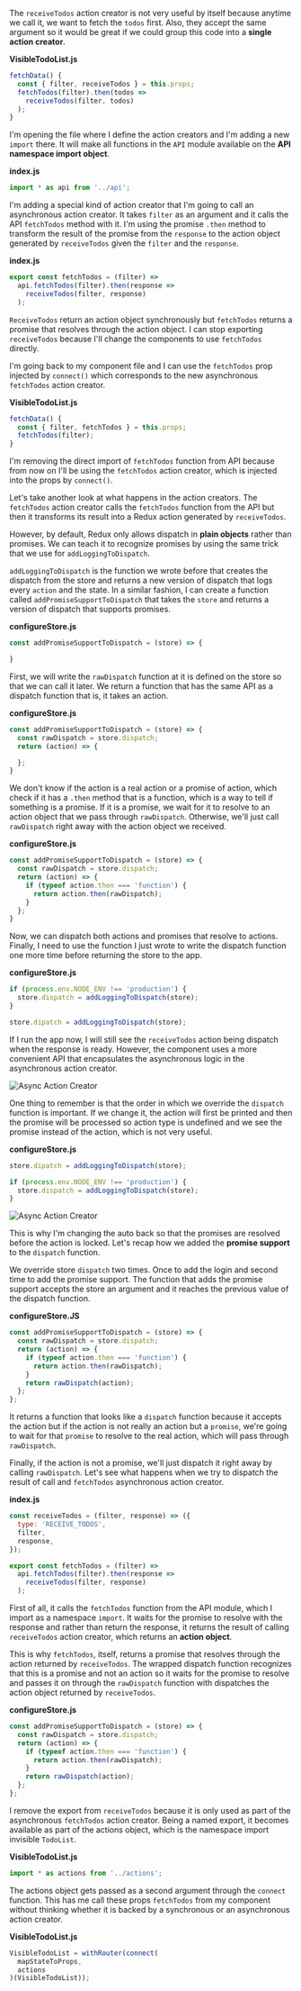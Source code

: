 The `receiveTodos` action creator is not very useful by itself because anytime we call it, we want to fetch the `todos` first. Also, they accept the same argument so it would be great if we could group this code into a **single action creator**.


**VisibleTodoList.js**
```javascript
fetchData() {
  const { filter, receiveTodos } = this.props;
  fetchTodos(filter).then(todos =>
    receiveTodos(filter, todos)
  );
}
```
I'm opening the file where I define the action creators and I'm adding a new `import` there. It will make all functions in the `API` module available on the **API namespace import object**.


**index.js**
```javascript
import * as api from '../api';
```
I'm adding a special kind of action creator that I'm going to call an asynchronous action creator. It takes `filter` as an argument and it calls the API `fetchTodos` method with it. I'm using the promise `.then` method to transform the result of the promise from the `response` to the action object generated by `receiveTodos` given the `filter` and the `response`.


**index.js**
```javascript
export const fetchTodos = (filter) =>
  api.fetchTodos(filter).then(response =>
    receiveTodos(filter, response)
  );
```
`ReceiveTodos` return an action object synchronously but `fetchTodos` returns a promise that resolves through the action object. I can stop exporting `receiveTodos` because I'll change the components to use `fetchTodos` directly.

I'm going back to my component file and I can use the `fetchTodos` prop injected by `connect()` which corresponds to the new asynchronous `fetchTodos` action creator. 


**VisibleTodoList.js**
```javascript
fetchData() {
  const { filter, fetchTodos } = this.props;
  fetchTodos(filter);
}
```
I'm removing the direct import of `fetchTodos` function from API because from now on I'll be using the `fetchTodos` action creator, which is injected into the props by `connect()`.

Let's take another look at what happens in the action creators. The `fetchTodos` action creator calls the `fetchTodos` function from the API but then it transforms its result into a Redux action generated by `receiveTodos`.

However, by default, Redux only allows dispatch in **plain objects** rather than promises. We can teach it to recognize promises by using the same trick that we use for `addLoggingToDispatch`.

`addLoggingToDispatch` is the function we wrote before that creates the dispatch from the store and returns a new version of dispatch that logs every `action` and the state. In a similar fashion, I can create a function called `addPromiseSupportToDispatch` that takes the `store` and returns a version of dispatch that supports promises.


**configureStore.js**
```javascript
const addPromiseSupportToDispatch = (store) => {

}
```
First, we will write the `rawDispatch` function at it is defined on the store so that we can call it later. We return a function that has the same API as a dispatch function that is, it takes an action.


**configureStore.js**
```javascript
const addPromiseSupportToDispatch = (store) => {
  const rawDispatch = store.dispatch;
  return (action) => {

  };
}
```
We don't know if the action is a real action or a promise of action, which check if it has a `.then` method that is a function, which is a way to tell if something is a promise. If it is a promise, we wait for it to resolve to an action object that we pass through `rawDispatch`. Otherwise, we'll just call `rawDispatch` right away with the action object we received. 


**configureStore.js**
```javascript
const addPromiseSupportToDispatch = (store) => {
  const rawDispatch = store.dispatch;
  return (action) => {
    if (typeof action.then === 'function') {
      return action.then(rawDispatch);
    }
  };
}
```
Now, we can dispatch both actions and promises that resolve to actions. Finally, I need to use the function I just wrote to write the dispatch function one more time before returning the store to the app.


**configureStore.js**
```javascript
if (process.env.NODE_ENV !== 'production') {
  store.dispatch = addLoggingToDispatch(store);
}

store.dipatch = addLoggingToDispatch(store);
```
If I run the app now, I will still see the `receiveTodos` action being dispatch when the response is ready. However, the component uses a more convenient API that encapsulates the asynchronous logic in the asynchronous action creator.

![Async Action Creator](https://res.cloudinary.com/dg3gyk0gu/image/upload/v1553542112/transcript-images/javascript-redux-wrapping-dispatch-to-recognize-promises-async-action-creator.jpg)

One thing to remember is that the order in which we override the `dispatch` function is important. If we change it, the action will first be printed and then the promise will be processed so action type is undefined and we see the promise instead of the action, which is not very useful.


**configureStore.js** 
```javascript
store.dipatch = addLoggingToDispatch(store);

if (process.env.NODE_ENV !== 'production') {
  store.dispatch = addLoggingToDispatch(store);
}
```

![Async Action Creator](https://res.cloudinary.com/dg3gyk0gu/image/upload/v1553542111/transcript-images/javascript-redux-wrapping-dispatch-to-recognize-promises-action-type-undefined.jpg)

This is why I'm changing the auto back so that the promises are resolved before the action is locked. Let's recap how we added the **promise support** to the `dispatch` function.

We override store `dispatch` two times. Once to add the login and second time to add the promise support. The function that adds the promise support accepts the store an argument and it reaches the previous value of the dispatch function.

**configureStore.JS**
```javascript
const addPromiseSupportToDispatch = (store) => {
  const rawDispatch = store.dispatch;
  return (action) => {
    if (typeof action.then === 'function') {
      return action.then(rawDispatch);
    }
    return rawDispatch(action);
  };
};
```
It returns a function that looks like a `dispatch` function because it accepts the action but if the action is not really an action but a `promise`, we're going to wait for that `promise` to resolve to the real action, which will pass through `rawDispatch`.

Finally, if the action is not a promise, we'll just dispatch it right away by calling `rawDispatch`. Let's see what happens when we try to dispatch the result of call and `fetchTodos` asynchronous action creator.

**index.js**
```javascript
const receiveTodos = (filter, response) => ({
  type: 'RECEIVE_TODOS',
  filter,
  response,
});

export const fetchTodos = (filter) =>
  api.fetchTodos(filter).then(response =>
    receiveTodos(filter, response)
  );
```
First of all, it calls the `fetchTodos` function from the API module, which I import as a namespace `import`. It waits for the promise to resolve with the response and rather than return the response, it returns the result of calling `receiveTodos` action creator, which returns an **action object**.

This is why `fetchTodos`, itself, returns a promise that resolves through the action returned by `receiveTodos`. The wrapped dispatch function recognizes that this is a promise and not an action so it waits for the promise to resolve and passes it on through the `rawDispatch` function with dispatches the action object returned by `receiveTodos`.

**configureStore.js**
```javascript
const addPromiseSupportToDispatch = (store) => {
  const rawDispatch = store.dispatch;
  return (action) => {
    if (typeof action.then === 'function') {
      return action.then(rawDispatch);
    }
    return rawDispatch(action);
  };
};
```
I remove the export from `receiveTodos` because it is only used as part of the asynchronous `fetchTodos` action creator. Being a named export, it becomes available as part of the actions object, which is the namespace import invisible `TodoList`.

**VisibleTodoList.js**
```javascript
import * as actions from '../actions';
```
The actions object gets passed as a second argument through the `connect` function. This has me call these props `fetchTodos` from my component without thinking whether it is backed by a synchronous or an asynchronous action creator.

**VisibleTodoList.js**
```javascript
VisibleTodoList = withRouter(connect(
  mapStateToProps,
  actions
)(VisibleTodoList));
```